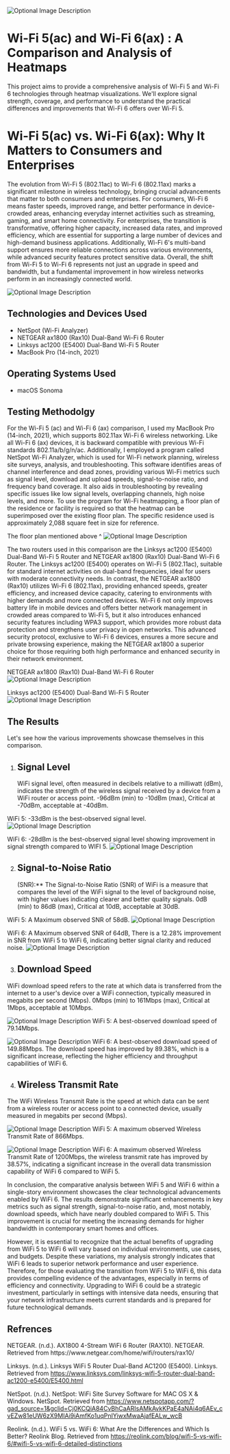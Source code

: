 <p align="center">


</p>
<p>


![Optional Image Description](https://i.imgur.com/7OmZpUi.jpeg)

</p>
<p>

<h1>Wi-Fi 5(ac) and Wi-Fi 6(ax) : A Comparison and Analysis of Heatmaps</h1>
This project aims to provide a comprehensive analysis of Wi-Fi 5 and Wi-Fi 6 technologies through heatmap visualizations. We'll explore signal strength, coverage, and performance to understand the practical differences and improvements that Wi-Fi 6 offers over Wi-Fi 5.

<h1> Wi-Fi 5(ac) vs. Wi-Fi 6(ax): Why It Matters to Consumers and Enterprises </h1>
The evolution from Wi-Fi 5 (802.11ac) to Wi-Fi 6 (802.11ax) marks a significant milestone in wireless technology, bringing crucial advancements that matter to both consumers and enterprises. For consumers, Wi-Fi 6 means faster speeds, improved range, and better performance in device-crowded areas, enhancing everyday internet activities such as streaming, gaming, and smart home connectivity. For enterprises, the transition is transformative, offering higher capacity, increased data rates, and improved efficiency, which are essential for supporting a large number of devices and high-demand business applications. Additionally, Wi-Fi 6's multi-band support ensures more reliable connections across various environments, while advanced security features protect sensitive data. Overall, the shift from Wi-Fi 5 to Wi-Fi 6 represents not just an upgrade in speed and bandwidth, but a fundamental improvement in how wireless networks perform in an increasingly connected world.


![Optional Image Description](https://i.imgur.com/a6T9foo.png)

<h2>Technologies and Devices Used</h2>

- NetSpot (Wi-Fi Analyzer)
- NETGEAR ax1800 (Rax10) Dual-Band Wi-Fi 6 Router
- Linksys ac1200 (E5400) Dual-Band Wi-Fi 5 Router 
- MacBook Pro (14-inch, 2021)

<h2>Operating Systems Used </h2>

- macOS Sonoma </b> 


<h2>Testing Methodolgy</h2>

For the Wi-Fi 5 (ac) and Wi-Fi 6 (ax) comparison, I used my MacBook Pro (14-inch, 2021), which supports 802.11ax Wi-Fi 6 wireless networking. Like all Wi-Fi 6 (ax) devices, it is backward compatible with previous Wi-Fi standards 802.11a/b/g/n/ac. Additionally, I employed a program called NetSpot Wi-Fi Analyzer, which is used for Wi-Fi network planning, wireless site surveys, analysis, and troubleshooting. This software identifies areas of channel interference and dead zones, providing various Wi-Fi metrics such as signal level, download and upload speeds, signal-to-noise ratio, and frequency band coverage. It also aids in troubleshooting by revealing specific issues like low signal levels, overlapping channels, high noise levels, and more. To use the program for Wi-Fi heatmapping, a floor plan of the residence or facility is required so that the heatmap can be superimposed over the existing floor plan. The specific residence used is approximately 2,088 square feet in size for reference.

The floor plan mentioned above ^
![Optional Image Description](https://i.imgur.com/eXmSTas.jpeg)


The two routers used in this comparison are the Linksys ac1200 (E5400) Dual-Band Wi-Fi 5 Router and NETGEAR ax1800 (Rax10) Dual-Band Wi-Fi 6 Router. The Linksys ac1200 (E5400) operates on Wi-Fi 5 (802.11ac), suitable for standard internet activities on dual-band frequencies, ideal for users with moderate connectivity needs. In contrast, the NETGEAR ax1800 (Rax10) utilizes Wi-Fi 6 (802.11ax), providing enhanced speeds, greater efficiency, and increased device capacity, catering to environments with higher demands and more connected devices. Wi-Fi 6 not only improves battery life in mobile devices and offers better network management in crowded areas compared to Wi-Fi 5, but it also introduces enhanced security features including WPA3 support, which provides more robust data protection and strengthens user privacy in open networks. This advanced security protocol, exclusive to Wi-Fi 6 devices, ensures a more secure and private browsing experience, making the NETGEAR ax1800 a superior choice for those requiring both high performance and enhanced security in their network environment.

NETGEAR ax1800 (Rax10) Dual-Band Wi-Fi 6 Router
![Optional Image Description](https://i.imgur.com/EuLpZAv.jpeg)

Linksys ac1200 (E5400) Dual-Band Wi-Fi 5 Router 
![Optional Image Description](https://i.imgur.com/yW0tqKC.jpeg)

<p>

</p>
<p>

<h2>The Results</h2> 
Let's see how the various improvements showcase themselves in this comparison.



1. <h2>Signal Level</h2> WiFi signal level, often measured in decibels relative to a milliwatt (dBm), indicates the strength of the wireless signal received by a device from a WiFi router or access point. -96dBm (min) to -10dBm (max), Critical at -70dBm, acceptable at -40dBm.

WiFi 5: -33dBm is the best-observed signal level. 
![Optional Image Description](https://i.imgur.com/urIIEe4.jpeg)

WiFi 6: -28dBm is the best-observed signal level showing improvement in signal strength compared to WIFI 5.
![Optional Image Description](https://i.imgur.com/XAJaS19.jpeg)


2. <h2>Signal-to-Noise Ratio</h2> (SNR):** The Signal-to-Noise Ratio (SNR) of WiFi is a measure that compares the level of the WiFi signal to the level of background noise, with higher values indicating clearer and better quality signals. 0dB (min) to 86dB (max), Critical at 10dB, acceptable at 30dB.

WiFi 5: A Maximum observed SNR of 58dB.
![Optional Image Description](https://i.imgur.com/gzjfKo6.jpeg)

WiFi 6: A Maximum observed SNR of 64dB, There is a 12.28% improvement in SNR from WiFi 5 to WiFi 6, indicating better signal clarity and reduced noise.
![Optional Image Description](https://i.imgur.com/XBmJkHk.jpeg)

3. <h2>Download Speed</h2>
WiFi download speed refers to the rate at which data is transferred from the internet to a user's device over a WiFi connection, typically measured in megabits per second (Mbps). 0Mbps (min) to 161Mbps (max), Critical at 1Mbps, acceptable at 10Mbps.

![Optional Image Description](https://i.imgur.com/B2n66Hx.jpeg)
WiFi 5: A best-observed download speed of 79.14Mbps.

![Optional Image Description](https://i.imgur.com/eiHWXNb.jpeg)
WiFi 6: A best-observed download speed of 149.88Mbps. The download speed has improved by 89.38%, which is a significant increase, reflecting the higher efficiency and throughput capabilities of WiFi 6.

4. <h2>Wireless Transmit Rate</h2>	 
The WiFi Wireless Transmit Rate is the speed at which data can be sent from a wireless router or access point to a connected device, usually measured in megabits per second (Mbps).

![Optional Image Description](https://i.imgur.com/tcSvUuH.jpeg)
WiFi 5: A maximum observed Wireless Transmit Rate of 866Mbps.

![Optional Image Description](https://i.imgur.com/Z33vGZk.jpeg)
WiFi 6: A maximum observed Wireless Transmit Rate of 1200Mbps, the wireless transmit rate has improved by 38.57%, indicating a significant increase in the overall data transmission capability of WiFi 6 compared to WiFi 5.


In conclusion, the comparative analysis between WiFi 5 and WiFi 6 within a single-story environment showcases the clear technological advancements enabled by WiFi 6. The results demonstrate significant enhancements in key metrics such as signal strength, signal-to-noise ratio, and, most notably, download speeds, which have nearly doubled compared to WiFi 5. This improvement is crucial for meeting the increasing demands for higher bandwidth in contemporary smart homes and offices.

However, it is essential to recognize that the actual benefits of upgrading from WiFi 5 to WiFi 6 will vary based on individual environments, use cases, and budgets. Despite these variations, my analysis strongly indicates that WiFi 6 leads to superior network performance and user experience. Therefore, for those evaluating the transition from WiFi 5 to WiFi 6, this data provides compelling evidence of the advantages, especially in terms of efficiency and connectivity. Upgrading to WiFi 6 could be a strategic investment, particularly in settings with intensive data needs, ensuring that your network infrastructure meets current standards and is prepared for future technological demands.












<h2>Refrences</h2>
NETGEAR. (n.d.). AX1800 4-Stream WiFi 6 Router (RAX10). NETGEAR. Retrieved from https://www.netgear.com/home/wifi/routers/rax10/

Linksys. (n.d.). Linksys WiFi 5 Router Dual-Band AC1200 (E5400). Linksys. Retrieved from https://www.linksys.com/linksys-wifi-5-router-dual-band-ac1200-e5400/E5400.html

NetSpot. (n.d.). NetSpot: WiFi Site Survey Software for MAC OS X & Windows. NetSpot. Retrieved from https://www.netspotapp.com/?gad_source=1&gclid=Cj0KCQiA84CvBhCaARIsAMkAvkKPaE4aNAi4q6AEv_cvEZw81eUW6zX9MIAi9iAmfKo1uqPnIYiwxMwaAjafEALw_wcB

Reolink. (n.d.). WiFi 5 vs. WiFi 6: What Are the Differences and Which Is Better? Reolink Blog. Retrieved from https://reolink.com/blog/wifi-5-vs-wifi-6/#wifi-5-vs-wifi-6-detailed-distinctions

